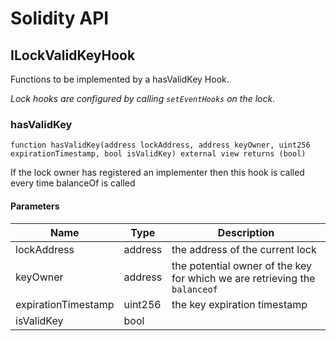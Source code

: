 # Solidity API

## ILockValidKeyHook

Functions to be implemented by a hasValidKey Hook.

_Lock hooks are configured by calling `setEventHooks` on the lock._

### hasValidKey

```solidity
function hasValidKey(address lockAddress, address keyOwner, uint256 expirationTimestamp, bool isValidKey) external view returns (bool)
```

If the lock owner has registered an implementer then this hook
is called every time balanceOf is called

#### Parameters

| Name                | Type    | Description                                                                |
| ------------------- | ------- | -------------------------------------------------------------------------- |
| lockAddress         | address | the address of the current lock                                            |
| keyOwner            | address | the potential owner of the key for which we are retrieving the `balanceof` |
| expirationTimestamp | uint256 | the key expiration timestamp                                               |
| isValidKey          | bool    |                                                                            |
